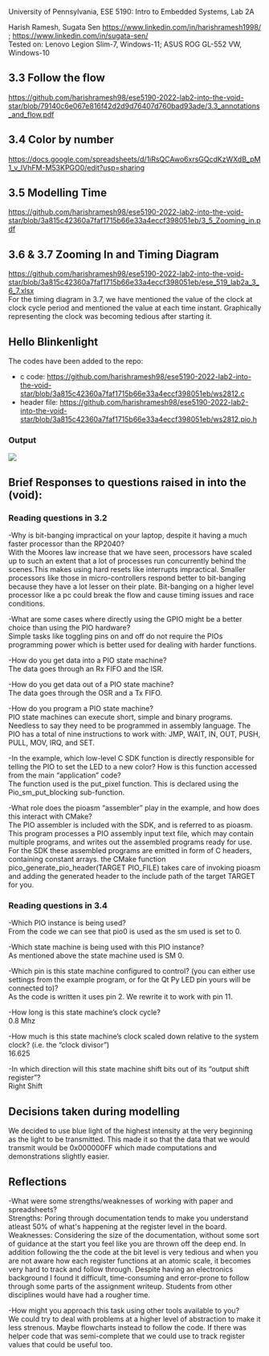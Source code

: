 University of Pennsylvania, ESE 5190: Intro to Embedded Systems, Lab 2A

Harish Ramesh, Sugata Sen
    https://www.linkedin.com/in/harishramesh1998/ ; https://www.linkedin.com/in/sugata-sen/ <br>
Tested on: Lenovo Legion Slim-7, Windows-11; ASUS ROG GL-552 VW, Windows-10

## 3.3 Follow the flow
https://github.com/harishramesh98/ese5190-2022-lab2-into-the-void-star/blob/79140c6e067e816f42d2d9d76407d760bad93ade/3.3_annotations_and_flow.pdf

## 3.4 Color by number
https://docs.google.com/spreadsheets/d/1iRsQCAwo6xrsGQcdKzWXdB_pM1_v_IVhFM-M53KPGO0/edit?usp=sharing

## 3.5 Modelling Time
https://github.com/harishramesh98/ese5190-2022-lab2-into-the-void-star/blob/3a815c42360a7faf1715b66e33a4eccf398051eb/3_5_Zooming_in.pdf

## 3.6 & 3.7 Zooming In and Timing Diagram
https://github.com/harishramesh98/ese5190-2022-lab2-into-the-void-star/blob/3a815c42360a7faf1715b66e33a4eccf398051eb/ese_519_lab2a_3_6_7.xlsx <br>
For the timing diagram in 3.7, we have mentioned the value of the clock at clock cycle period and mentioned the value at each time instant. Graphically representing the clock was becoming tedious after starting it.

## Hello Blinkenlight
The codes have been added to the repo:
- c code: https://github.com/harishramesh98/ese5190-2022-lab2-into-the-void-star/blob/3a815c42360a7faf1715b66e33a4eccf398051eb/ws2812.c
- header file: https://github.com/harishramesh98/ese5190-2022-lab2-into-the-void-star/blob/3a815c42360a7faf1715b66e33a4eccf398051eb/ws2812.pio.h
### Output
![](https://github.com/harishramesh98/ese5190-2022-lab2-into-the-void-star/blob/e5a9fb32666a7cfa5c006d0ef4bc1a1b9688ec98/op.gif)

## Brief Responses to questions raised in into the (void):
### Reading questions in 3.2
-Why is bit-banging impractical on your laptop, despite it having a much faster processor than the RP2040? <br>
With the Moores law increase that we have seen, processors have scaled up to such an extent that a lot of processes run concurrently behind the scenes.This makes using hard resets like interrupts impractical. Smaller processors like those in micro-controllers respond better to bit-banging because they have a lot lesser on their plate. Bit-banging on a higher level processor like a pc could break the flow and cause timing issues and race conditions.

-What are some cases where directly using the GPIO might be a better choice than using the PIO hardware?<br>
Simple tasks like toggling pins on and off do not require the PIOs programming power which is better used for dealing with harder functions.

-How do you get data into a PIO state machine?<br>
The data goes through an Rx FIFO and the ISR.

-How do you get data out of a PIO state machine?<br>
The data goes through the OSR and a Tx FIFO.

-How do you program a PIO state machine?<br>
PIO state machines can execute short, simple and binary programs. Needless to say they need to be programmed in assembly language. The PIO has a total of nine instructions to work with: JMP, WAIT, IN, OUT, PUSH, PULL, MOV, IRQ, and SET. 

-In the example, which low-level C SDK function is directly responsible for telling the PIO to set the LED to a new color? How is this function accessed from the main “application” code?<br>
The function used is the put_pixel function. This is declared using the Pio_sm_put_blocking sub-function.

-What role does the pioasm “assembler” play in the example, and how does this interact with CMake?<br>
The PIO assembler is included with the SDK, and is referred to as pioasm. This program processes a PIO assembly input text file, which may contain multiple programs, and writes out the assembled programs ready for use. For the SDK these assembled programs are emitted in form of C headers, containing constant arrays. the CMake function pico_generate_pio_header(TARGET PIO_FILE) takes care of invoking pioasm and adding the generated header to the include path of the target TARGET for you.

### Reading questions in 3.4

-Which PIO instance is being used?<br>
From the code we can see that pio0 is used as the sm used is set to 0.

-Which state machine is being used with this PIO instance?<br>
As mentioned above the state machine used is SM 0.

-Which pin is this state machine configured to control? (you can either use settings from the example program, or for the Qt Py LED pin yours will be connected to)?<br>
As the code is written it uses pin 2. We rewrite it to work with pin 11.

-How long is this state machine’s clock cycle?<br>
0.8 Mhz

-How much is this state machine’s clock scaled down relative to the system clock? (i.e. the “clock divisor”)<br>
16.625

-In which direction will this state machine shift bits out of its “output shift register”?<br>
Right Shift

## Decisions taken during modelling
We decided to use blue light of the highest intensity at the very beginning as the light to be transmitted. This made it so that the data that we would transmit would be 0x000000FF which made computations and demonstrations slightly easier.

## Reflections
-What were some strengths/weaknesses of working with paper and spreadsheets?<br>
Strengths: Poring through documentation tends to make you understand atleast 50% of what's happening at the register level in the board.<br>
Weaknesses: Considering the size of the documentation, without some sort of guidance at the start you feel like you are thrown off the deep end. In addition following the the code at the bit level is very tedious and when you are not aware how each register functions at an atomic scale, it becomes very hard to track and follow through. Despite having an electronics background I found it difficult, time-consuming and error-prone to follow through some parts of the assignment writeup. Students from other disciplines would have had a rougher time.

-How might you approach this task using other tools available to you?<br>
We could try to deal with problems at a higher level of abstraction to make it less strenous. Maybe flowcharts instead to follow the code. If there was helper code that was semi-complete that we could use to track register values that could be useful too.
